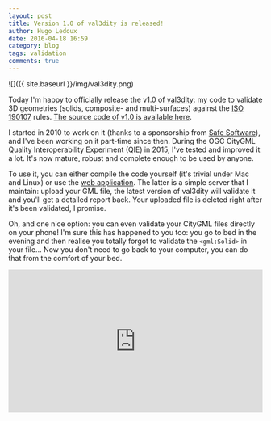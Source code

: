```yaml
---
layout: post
title: Version 1.0 of val3dity is released!
author: Hugo Ledoux
date: 2016-04-18 16:59
category: blog
tags: validation
comments: true
---
```


![]({{ site.baseurl }}/img/val3dity.png)

Today I'm happy to officially release the v1.0 of [val3dity](https://github.com/tudelft3d/val3dity): my code to validate 3D geometries (solids, composite- and multi-surfaces) against the [ISO 190107](http://www.iso.org/iso/catalogue_detail.htm?csnumber=26012) rules.
[The source code of v1.0 is available here](https://github.com/tudelft3d/val3dity/releases/tag/v1.0).

I started in 2010 to work on it (thanks to a sponsorship from [Safe Software](http://www.safe.com)), and I've been working on it part-time since then.
During the OGC CityGML Quality Interoperability Experiment (QIE) in 2015, I've tested and improved it a lot.
It's now mature, robust and complete enough to be used by anyone.

To use it, you can either compile the code yourself (it's trivial under Mac and Linux) or use the [web application](http://geovalidation.bk.tudelft.nl/val3dity/).
The latter is a simple server that I maintain: upload your GML file, the latest version of val3dity will validate it and you'll get a detailed report back. 
Your uploaded file is deleted right after it's been validated, I promise.

Oh, and one nice option: you can even validate your CityGML files directly on your phone!
I'm sure this has happened to you too: you go to bed in the evening and then realise you totally forgot to validate the `<gml:Solid>` in your file...
Now you don't need to go back to your computer, you can do that from the comfort of your bed.

<style>.embed-container { position: relative; padding-bottom: 56.25%; height: 0; overflow: hidden; max-width: 100%; } .embed-container iframe, .embed-container object, .embed-container embed { position: absolute; top: 0; left: 0; width: 100%; height: 100%; }</style><div class='embed-container'><iframe src='https://player.vimeo.com/video/163272193' frameborder='0' webkitAllowFullScreen mozallowfullscreen allowFullScreen></iframe></div>






